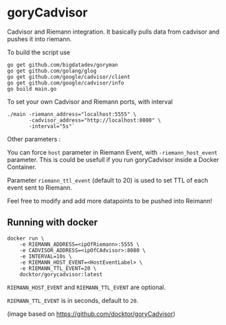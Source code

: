 goryCadvisor
=============

Cadvisor and Riemann integration. It basically pulls data from cadvisor and pushes it into riemann.

To build the script use 

```
go get github.com/bigdatadev/goryman
go get github.com/golang/glog
go get github.com/google/cadvisor/client
go get github.com/google/cadvisor/info
go build main.go
```

To set your own Cadvisor and Riemann ports, with interval

```
./main -riemann_address="localhost:5555" \
       -cadvisor_address="http://localhost:8080" \
       -interval="5s"`
```

Other parameters : 

You can force `host` parameter in Riemann Event, with `-riemann_host_event` parameter.
This is could be usefull if you run goryCadvisor inside a Docker Container.

Parameter `riemann_ttl_event` (default to 20) is used to set TTL of each event sent to Riemann.


Feel free to modify and add more datapoints to be pushed into Reimann!


## Running with docker 

```
docker run \
    -e RIEMANN_ADDRESS=<ipOfRiemann>:5555 \
    -e CADVISOR_ADDRESS=<ipOfCAdvisor>:8080 \
    -e INTERVAL=10s \
    -e RIEMANN_HOST_EVENT=<HostEventLabel> \
    -e RIEMANN_TTL_EVENT=20 \
    docktor/gorycadvisor:latest
```

`RIEMANN_HOST_EVENT` and `RIEMANN_TTL_EVENT` are optional.

`RIEMANN_TTL_EVENT` is in seconds, default to `20`.

(image based on https://github.com/docktor/goryCadvisor)
